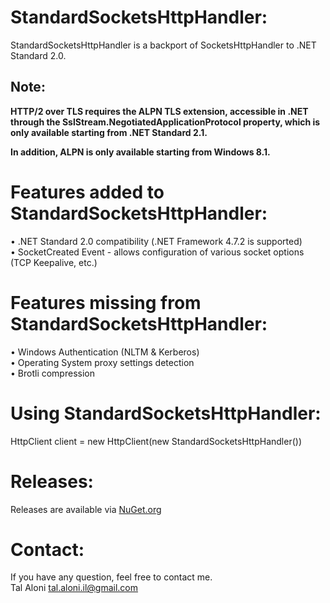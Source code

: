 StandardSocketsHttpHandler:
===========================
StandardSocketsHttpHandler is a backport of SocketsHttpHandler to .NET Standard 2.0.

## Note:

**HTTP/2 over TLS requires the ALPN TLS extension, accessible in .NET through the SslStream.NegotiatedApplicationProtocol property, which is only available starting from .NET Standard 2.1.**

**In addition, ALPN is only available starting from Windows 8.1.**

Features added to StandardSocketsHttpHandler:
=============================================
• .NET Standard 2.0 compatibility (.NET Framework 4.7.2 is supported)  
• SocketCreated Event - allows configuration of various socket options (TCP Keepalive, etc.)  

Features missing from StandardSocketsHttpHandler:
=============================================
• Windows Authentication (NLTM & Kerberos)  
• Operating System proxy settings detection  
• Brotli compression  

Using StandardSocketsHttpHandler:
=================================
HttpClient client = new HttpClient(new StandardSocketsHttpHandler())  
 
Releases:
=========
Releases are available via [NuGet.org](https://www.nuget.org/packages/StandardSocketsHttpHandler)  

Contact:
========
If you have any question, feel free to contact me.  
Tal Aloni <tal.aloni.il@gmail.com>  
